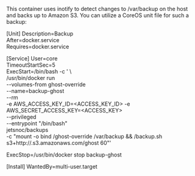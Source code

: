 This container uses inotify to detect changes to /var/backup on the host
and backs up to Amazon S3. You can utilize a CoreOS unit file for such
a backup:

[Unit]
Description=Backup  
After=docker.service  
Requires=docker.service

[Service]
User=core  
TimeoutStartSec=5  
ExecStart=/bin/bash -c  ' \  
  /usr/bin/docker run \
    --volumes-from ghost-override \
    --name=backup-ghost \
    --rm \
    -e  AWS_ACCESS_KEY_ID=<ACCESS_KEY_ID> -e AWS_SECRET_ACCESS_KEY=<ACCESS_KEY> \
    --privileged  \
    --entrypoint "/bin/bash" \
    jetsnoc/backups \
    -c "mount -o bind /ghost-override /var/backup && /backup.sh s3+http://<BUCKET>.s3.amazonaws.com/ghost 60"'

ExecStop=/usr/bin/docker stop backup-ghost

[Install]
WantedBy=multi-user.target  

